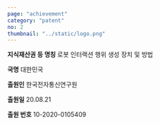 ```yaml
---
page: "achievement"
category: "patent"
no: 2
thumbnail: "../static/logo.png"
---
```


**지식재산권 등 명칭** 로봇 인터랙션 행위 생성 장치 및 방법

**국명** 대한민국

**출원인** 한국전자통신연구원

**출원일** 20.08.21

**출원 번호** 10-2020-0105409

